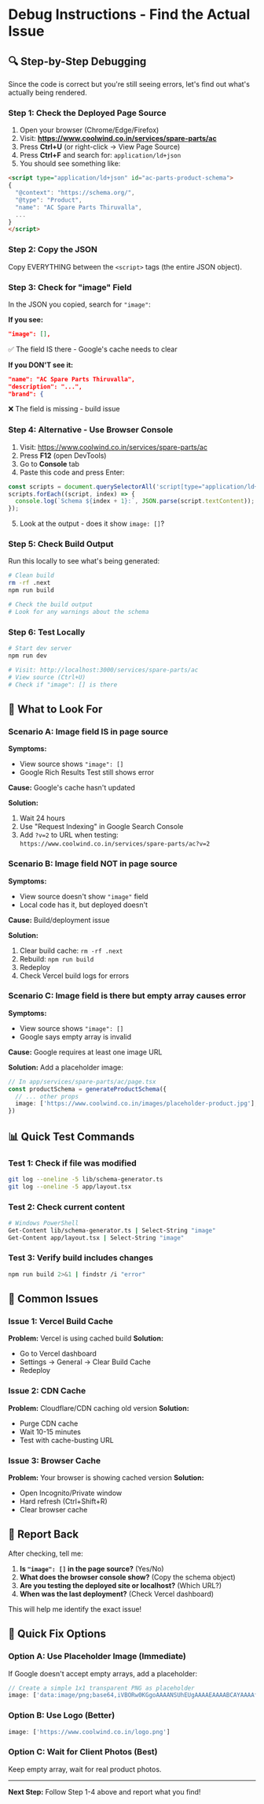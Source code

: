 # Debug Instructions - Find the Actual Issue

## 🔍 Step-by-Step Debugging

Since the code is correct but you're still seeing errors, let's find out what's actually being rendered.

### Step 1: Check the Deployed Page Source

1. Open your browser (Chrome/Edge/Firefox)
2. Visit: **https://www.coolwind.co.in/services/spare-parts/ac**
3. Press **Ctrl+U** (or right-click → View Page Source)
4. Press **Ctrl+F** and search for: `application/ld+json`
5. You should see something like:

```html
<script type="application/ld+json" id="ac-parts-product-schema">
{
  "@context": "https://schema.org/",
  "@type": "Product",
  "name": "AC Spare Parts Thiruvalla",
  ...
}
</script>
```

### Step 2: Copy the JSON

Copy EVERYTHING between the `<script>` tags (the entire JSON object).

### Step 3: Check for "image" Field

In the JSON you copied, search for `"image"`:

**If you see:**
```json
"image": [],
```
✅ The field IS there - Google's cache needs to clear

**If you DON'T see it:**
```json
"name": "AC Spare Parts Thiruvalla",
"description": "...",
"brand": {
```
❌ The field is missing - build issue

### Step 4: Alternative - Use Browser Console

1. Visit: https://www.coolwind.co.in/services/spare-parts/ac
2. Press **F12** (open DevTools)
3. Go to **Console** tab
4. Paste this code and press Enter:

```javascript
const scripts = document.querySelectorAll('script[type="application/ld+json"]');
scripts.forEach((script, index) => {
  console.log(`Schema ${index + 1}:`, JSON.parse(script.textContent));
});
```

5. Look at the output - does it show `image: []`?

### Step 5: Check Build Output

Run this locally to see what's being generated:

```bash
# Clean build
rm -rf .next
npm run build

# Check the build output
# Look for any warnings about the schema
```

### Step 6: Test Locally

```bash
# Start dev server
npm run dev

# Visit: http://localhost:3000/services/spare-parts/ac
# View source (Ctrl+U)
# Check if "image": [] is there
```

## 🎯 What to Look For

### Scenario A: Image field IS in page source
**Symptoms:**
- View source shows `"image": []`
- Google Rich Results Test still shows error

**Cause:** Google's cache hasn't updated

**Solution:**
1. Wait 24 hours
2. Use "Request Indexing" in Google Search Console
3. Add `?v=2` to URL when testing: `https://www.coolwind.co.in/services/spare-parts/ac?v=2`

### Scenario B: Image field NOT in page source
**Symptoms:**
- View source doesn't show `"image"` field
- Local code has it, but deployed doesn't

**Cause:** Build/deployment issue

**Solution:**
1. Clear build cache: `rm -rf .next`
2. Rebuild: `npm run build`
3. Redeploy
4. Check Vercel build logs for errors

### Scenario C: Image field is there but empty array causes error
**Symptoms:**
- View source shows `"image": []`
- Google says empty array is invalid

**Cause:** Google requires at least one image URL

**Solution:** Add a placeholder image:

```typescript
// In app/services/spare-parts/ac/page.tsx
const productSchema = generateProductSchema({
  // ... other props
  image: ['https://www.coolwind.co.in/images/placeholder-product.jpg'],
})
```

## 📊 Quick Test Commands

### Test 1: Check if file was modified
```bash
git log --oneline -5 lib/schema-generator.ts
git log --oneline -5 app/layout.tsx
```

### Test 2: Check current content
```bash
# Windows PowerShell
Get-Content lib/schema-generator.ts | Select-String "image"
Get-Content app/layout.tsx | Select-String "image"
```

### Test 3: Verify build includes changes
```bash
npm run build 2>&1 | findstr /i "error"
```

## 🚨 Common Issues

### Issue 1: Vercel Build Cache
**Problem:** Vercel is using cached build
**Solution:** 
- Go to Vercel dashboard
- Settings → General → Clear Build Cache
- Redeploy

### Issue 2: CDN Cache
**Problem:** Cloudflare/CDN caching old version
**Solution:**
- Purge CDN cache
- Wait 10-15 minutes
- Test with cache-busting URL

### Issue 3: Browser Cache
**Problem:** Your browser is showing cached version
**Solution:**
- Open Incognito/Private window
- Hard refresh (Ctrl+Shift+R)
- Clear browser cache

## 📝 Report Back

After checking, tell me:

1. **Is `"image": []` in the page source?** (Yes/No)
2. **What does the browser console show?** (Copy the schema object)
3. **Are you testing the deployed site or localhost?** (Which URL?)
4. **When was the last deployment?** (Check Vercel dashboard)

This will help me identify the exact issue!

## 🎯 Quick Fix Options

### Option A: Use Placeholder Image (Immediate)
If Google doesn't accept empty arrays, add a placeholder:

```typescript
// Create a simple 1x1 transparent PNG as placeholder
image: ['data:image/png;base64,iVBORw0KGgoAAAANSUhEUgAAAAEAAAABCAYAAAAfFcSJAAAADUlEQVR42mNk+M9QDwADhgGAWjR9awAAAABJRU5ErkJggg==']
```

### Option B: Use Logo (Better)
```typescript
image: ['https://www.coolwind.co.in/logo.png']
```

### Option C: Wait for Client Photos (Best)
Keep empty array, wait for real product photos.

---

**Next Step:** Follow Step 1-4 above and report what you find!
